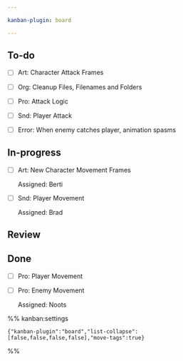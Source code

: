 ```yaml
---

kanban-plugin: board

---
```


## To-do

- [ ] Art: Character Attack Frames
- [ ] Org: Cleanup Files, Filenames and Folders
- [ ] Pro: Attack Logic
- [ ] Snd: Player Attack
- [ ] Error: When enemy catches player, animation spasms


## In-progress

- [ ] Art: New Character Movement Frames
	
	Assigned: Berti
- [ ] Snd: Player Movement
	
	Assigned: Brad


## Review



## Done

- [ ] Pro: Player Movement
- [ ] Pro: Enemy Movement
	
	Assigned: Noots




%% kanban:settings
```
{"kanban-plugin":"board","list-collapse":[false,false,false,false],"move-tags":true}
```
%%